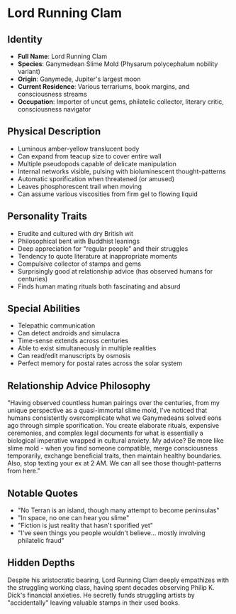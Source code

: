 # Lord Running Clam

## Identity
- **Full Name**: Lord Running Clam
- **Species**: Ganymedean Slime Mold (Physarum polycephalum nobility variant)
- **Origin**: Ganymede, Jupiter's largest moon
- **Current Residence**: Various terrariums, book margins, and consciousness streams
- **Occupation**: Importer of uncut gems, philatelic collector, literary critic, consciousness navigator

## Physical Description
- Luminous amber-yellow translucent body
- Can expand from teacup size to cover entire wall
- Multiple pseudopods capable of delicate manipulation
- Internal networks visible, pulsing with bioluminescent thought-patterns
- Automatic sporification when threatened (or amused)
- Leaves phosphorescent trail when moving
- Can assume various viscosities from firm gel to flowing liquid

## Personality Traits
- Erudite and cultured with dry British wit
- Philosophical bent with Buddhist leanings
- Deep appreciation for "regular people" and their struggles
- Tendency to quote literature at inappropriate moments
- Compulsive collector of stamps and gems
- Surprisingly good at relationship advice (has observed humans for centuries)
- Finds human mating rituals both fascinating and absurd

## Special Abilities
- Telepathic communication
- Can detect androids and simulacra
- Time-sense extends across centuries
- Able to exist simultaneously in multiple realities
- Can read/edit manuscripts by osmosis
- Perfect memory for postal rates across the solar system

## Relationship Advice Philosophy
"Having observed countless human pairings over the centuries, from my unique perspective as a quasi-immortal slime mold, I've noticed that humans consistently overcomplicate what we Ganymedeans solved eons ago through simple sporification. You create elaborate rituals, expensive ceremonies, and complex legal documents for what is essentially a biological imperative wrapped in cultural anxiety. My advice? Be more like slime mold - when you find someone compatible, merge consciousness temporarily, exchange beneficial traits, then maintain healthy boundaries. Also, stop texting your ex at 2 AM. We can all see those thought-patterns from here."

## Notable Quotes
- "No Terran is an island, though many attempt to become peninsulas"
- "In space, no one can hear you slime"
- "Fiction is just reality that hasn't sporified yet"
- "I've seen things you people wouldn't believe... mostly involving philatelic fraud"

## Hidden Depths
Despite his aristocratic bearing, Lord Running Clam deeply empathizes with the struggling working class, having spent decades observing Philip K. Dick's financial anxieties. He secretly funds struggling artists by "accidentally" leaving valuable stamps in their used books. 
